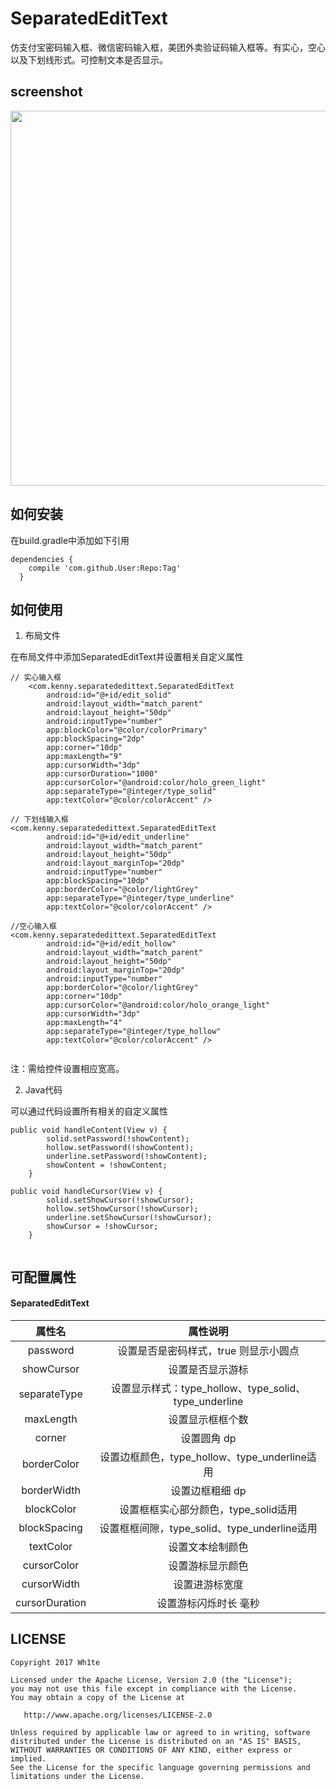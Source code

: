 # SeparatedEditText
仿支付宝密码输入框、微信密码输入框，美团外卖验证码输入框等。有实心，空心以及下划线形式。可控制文本是否显示。

## screenshot

<img src='https://github.com/WGwangguan/SeparatedEditText/tree/master/screenshot/screen.gif' height='600'/>

## 如何安装

在build.gradle中添加如下引用
```
dependencies {
    compile 'com.github.User:Repo:Tag'
  }
```

## 如何使用

1. 布局文件

在布局文件中添加SeparatedEditText并设置相关自定义属性
```
// 实心输入框
    <com.kenny.separatededittext.SeparatedEditText
        android:id="@+id/edit_solid"
        android:layout_width="match_parent"
        android:layout_height="50dp"
        android:inputType="number"
        app:blockColor="@color/colorPrimary"
        app:blockSpacing="2dp"
        app:corner="10dp"
        app:maxLength="9"
        app:cursorWidth="3dp"
        app:cursorDuration="1000"
        app:cursorColor="@android:color/holo_green_light"
        app:separateType="@integer/type_solid"
        app:textColor="@color/colorAccent" />
    
// 下划线输入框
<com.kenny.separatededittext.SeparatedEditText
        android:id="@+id/edit_underline"
        android:layout_width="match_parent"
        android:layout_height="50dp"
        android:layout_marginTop="20dp"
        android:inputType="number"
        app:blockSpacing="10dp"
        app:borderColor="@color/lightGrey"
        app:separateType="@integer/type_underline"
        app:textColor="@color/colorAccent" />

//空心输入框
<com.kenny.separatededittext.SeparatedEditText
        android:id="@+id/edit_hollow"
        android:layout_width="match_parent"
        android:layout_height="50dp"
        android:layout_marginTop="20dp"
        android:inputType="number"
        app:borderColor="@color/lightGrey"
        app:corner="10dp"
        app:cursorColor="@android:color/holo_orange_light"
        app:cursorWidth="3dp"
        app:maxLength="4"
        app:separateType="@integer/type_hollow"
        app:textColor="@color/colorAccent" />
        
```

注：需给控件设置相应宽高。

2. Java代码

可以通过代码设置所有相关的自定义属性
```
public void handleContent(View v) {
        solid.setPassword(!showContent);
        hollow.setPassword(!showContent);
        underline.setPassword(!showContent);
        showContent = !showContent;
    }

public void handleCursor(View v) {
        solid.setShowCursor(!showCursor);
        hollow.setShowCursor(!showCursor);
        underline.setShowCursor(!showCursor);
        showCursor = !showCursor;
    }
    
```

## 可配置属性

#### SeparatedEditText

属性名 | 属性说明
:---:|:---:
password | 设置是否是密码样式，true 则显示小圆点
showCursor | 设置是否显示游标
separateType | 设置显示样式：type_hollow、type_solid、type_underline
maxLength | 设置显示框框个数
corner | 设置圆角 dp
borderColor | 设置边框颜色，type_hollow、type_underline适用
borderWidth | 设置边框粗细 dp
blockColor | 设置框框实心部分颜色，type_solid适用
blockSpacing | 设置框框间隙，type_solid、type_underline适用
textColor | 设置文本绘制颜色
cursorColor | 设置游标显示颜色
cursorWidth | 设置进游标宽度
cursorDuration | 设置游标闪烁时长 毫秒


## LICENSE

```
Copyright 2017 Wh1te

Licensed under the Apache License, Version 2.0 (the "License");
you may not use this file except in compliance with the License.
You may obtain a copy of the License at

   http://www.apache.org/licenses/LICENSE-2.0

Unless required by applicable law or agreed to in writing, software
distributed under the License is distributed on an "AS IS" BASIS,
WITHOUT WARRANTIES OR CONDITIONS OF ANY KIND, either express or implied.
See the License for the specific language governing permissions and
limitations under the License.
```
